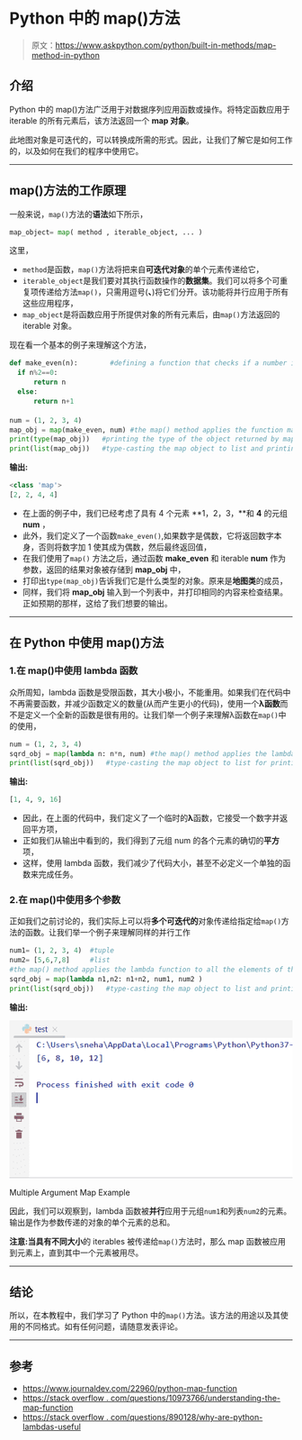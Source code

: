 # Python 中的 map()方法

> 原文：<https://www.askpython.com/python/built-in-methods/map-method-in-python>

## 介绍

Python 中的 map()方法广泛用于对数据序列应用函数或操作。将特定函数应用于 iterable 的所有元素后，该方法返回一个 **map 对象**。

此地图对象是可迭代的，可以转换成所需的形式。因此，让我们了解它是如何工作的，以及如何在我们的程序中使用它。

* * *

## map()方法的工作原理

一般来说，`map()`方法的**语法**如下所示，

```py
map_object= map( method , iterable_object, ... )

```

这里，

*   `method`是函数，`map()`方法将把来自**可迭代对象**的单个元素传递给它，
*   `iterable_object`是我们要对其执行函数操作的**数据集**。我们可以将多个可重复项传递给方法`map()`，只需用逗号(**、**)将它们分开。该功能将并行应用于所有这些应用程序，
*   `map_object`是将函数应用于所提供对象的所有元素后，由`map()`方法返回的 iterable 对象。

现在看一个基本的例子来理解这个方法，

```py
def make_even(n):        #defining a function that checks if a number is even or not and makes it even if it was not
  if n%2==0:
      return n
  else:
      return n+1

num = (1, 2, 3, 4)
map_obj = map(make_even, num) #the map() method applies the function make_even to all the elements of the tuple num
print(type(map_obj))   #printing the type of the object returned by map()
print(list(map_obj))   #type-casting the map object to list and printing it

```

**输出:**

```py
<class 'map'>
[2, 2, 4, 4]

```

*   在上面的例子中，我们已经考虑了具有 4 个元素 **1，2，3，**和 **4** 的元组 **num** ，
*   此外，我们定义了一个函数`make_even()`,如果数字是偶数，它将返回数字本身，否则将数字加 1 使其成为偶数，然后最终返回值，
*   在我们使用了`map()` 方法之后，通过函数 **make_even** 和 iterable **num** 作为参数，返回的结果对象被存储到 **map_obj** 中，
*   打印出`type(map_obj)`告诉我们它是什么类型的对象。原来是**地图类**的成员，
*   同样，我们将 **map_obj** 输入到一个列表中，并打印相同的内容来检查结果。正如预期的那样，这给了我们想要的输出。

* * *

## 在 Python 中使用 map()方法

### 1.在 map()中使用 lambda 函数

众所周知，lambda 函数是受限函数，其大小极小，不能重用。如果我们在代码中不再需要函数，并减少函数定义的数量(从而产生更小的代码)，使用一个**λ函数**而不是定义一个全新的函数是很有用的。让我们举一个例子来理解λ函数在`map()`中的使用，

```py
num = (1, 2, 3, 4)
sqrd_obj = map(lambda n: n*n, num) #the map() method applies the lambda function to all the elements of the tuple num
print(list(sqrd_obj))   #type-casting the map object to list for printing it

```

**输出:**

```py
[1, 4, 9, 16]

```

*   因此，在上面的代码中，我们定义了一个临时的**λ**函数，它接受一个数字并返回平方项，
*   正如我们从输出中看到的，我们得到了元组 num 的各个元素的确切的**平方**项，
*   这样，使用 lambda 函数，我们减少了代码大小，甚至不必定义一个单独的函数来完成任务。

### 2.在 map()中使用多个参数

正如我们之前讨论的，我们实际上可以将**多个可迭代的**对象传递给指定给`map()`方法的函数。让我们举一个例子来理解同样的并行工作

```py
num1= (1, 2, 3, 4)  #tuple
num2= [5,6,7,8]     #list
#the map() method applies the lambda function to all the elements of the tuple num1 and list num2 parallelly
sqrd_obj = map(lambda n1,n2: n1+n2, num1, num2 )
print(list(sqrd_obj))   #type-casting the map object to list and printing it

```

**输出:**

![Multiple Argument Map](img/6e12d8e167e32592eecebc3f0b3b38b7.png)

Multiple Argument Map Example

因此，我们可以观察到，lambda 函数被**并行**应用于元组`num1`和列表`num2`的元素。输出是作为参数传递的对象的单个元素的总和。

**注意:**当具有**不同大小**的 iterables 被传递给`map()`方法时，那么 map 函数被应用到元素上，直到其中一个元素被用尽。

* * *

## 结论

所以，在本教程中，我们学习了 Python 中的`map()`方法。该方法的用途以及其使用的不同格式。如有任何问题，请随意发表评论。

* * *

## 参考

*   https://www.journaldev.com/22960/python-map-function
*   [https://stack overflow . com/questions/10973766/understanding-the-map-function](https://stackoverflow.com/questions/10973766/understanding-the-map-function)
*   [https://stack overflow . com/questions/890128/why-are-python-lambdas-useful](https://stackoverflow.com/questions/890128/how-are-lambdas-useful)